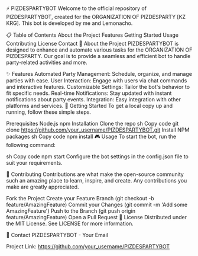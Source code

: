 ⚡️ PIZDESPARTYBOT
Welcome to the official repository of PIZDESPARTYBOT, created for the ORGANIZATION OF PIZDESPARTY [KZ KRG]. This bot is developed by me and Lemonacho.

📋 Table of Contents
About the Project
Features
Getting Started
Usage
Contributing
License
Contact
📝 About the Project
PIZDESPARTYBOT is designed to enhance and automate various tasks for the ORGANIZATION OF PIZDESPARTY. Our goal is to provide a seamless and efficient bot to handle party-related activities and more.

✨ Features
Automated Party Management: Schedule, organize, and manage parties with ease.
User Interaction: Engage with users via chat commands and interactive features.
Customizable Settings: Tailor the bot's behavior to fit specific needs.
Real-time Notifications: Stay updated with instant notifications about party events.
Integration: Easy integration with other platforms and services.
🚀 Getting Started
To get a local copy up and running, follow these simple steps.

Prerequisites
Node.js
npm
Installation
Clone the repo
sh
Copy code
git clone https://github.com/your_username/PIZDESPARTYBOT.git
Install NPM packages
sh
Copy code
npm install
🎮 Usage
To start the bot, run the following command:

sh
Copy code
npm start
Configure the bot settings in the config.json file to suit your requirements.

🤝 Contributing
Contributions are what make the open-source community such an amazing place to learn, inspire, and create. Any contributions you make are greatly appreciated.

Fork the Project
Create your Feature Branch (git checkout -b feature/AmazingFeature)
Commit your Changes (git commit -m 'Add some AmazingFeature')
Push to the Branch (git push origin feature/AmazingFeature)
Open a Pull Request
📝 License
Distributed under the MIT License. See LICENSE for more information.

📧 Contact
PIZDESPARTYBOT - Your Email

Project Link: https://github.com/your_username/PIZDESPARTYBOT

